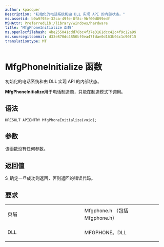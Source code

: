 ```yaml
---
author: kpacquer
Description: "初始化的电话系统和由 DLL 实现 API 的内部状态。"
ms.assetid: b9a9f95e-32ca-49fe-8f8c-9bf00d899edf
MSHAttr: PreferredLib:/library/windows/hardware
title: "MfgPhoneInitialize 函数"
ms.openlocfilehash: 4be255041cdd76bc4f37e3161dcc42c4f9c12a99
ms.sourcegitcommit: d33e870dc4850bf0ea47fdae0d163b04c1c90f15
translationtype: MT
---
```

# <a name="mfgphoneinitialize-function"></a>MfgPhoneInitialize 函数


初始化的电话系统和由 DLL 实现 API 的内部状态。

**MfgPhoneInitialize**用于电话制造商，只能在制造模式下调用。

<a name="syntax"></a>语法
------

```ManagedCPlusPlus
HRESULT APIENTRY MfgPhoneInitialize(void);
```

<a name="parameters"></a>参数
----------

该函数没有任何参数。

<a name="return-value"></a>返回值
------------

S\_确定一旦成功则返回，否则返回的错误代码。

<a name="requirements"></a>要求
------------

<table>
<colgroup>
<col width="50%" />
<col width="50%" />
</colgroup>
<tbody>
<tr class="odd">
<td align="left"><p>页眉</p></td>
<td align="left">Mfgphone.h （包括 Mfgphone.h）</td>
</tr>
<tr class="even">
<td align="left"><p>DLL</p></td>
<td align="left">MFGPHONE。DLL</td>
</tr>
</tbody>
</table>

 

 






